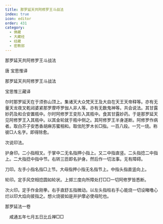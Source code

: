 ```yaml
---
title: 那罗延天共阿修罗王斗战法
index: true
icon: editor
order: 431
category:
  - 佛藏
  - 大藏经
  - 经藏
  - 密教部
---
```


  那罗延天共阿修罗王斗战法  

唐 宝思惟译  

那罗延天共阿修罗王斗战法  

宝思惟三藏译  

尔时那罗延天在于须弥山顶上。集诸天大众梵天王及大自在天王天帝释等。亦有无量天龙夜叉乾闼婆紧那罗摩呼罗伽人非人等。亦有无数鬼神等。共会说法。其甘露妙药及和合安置瓶中。尔时阿修罗王变形入其瓶中。食其甘露妙药。于是那罗延天见阿修罗王入其瓶中。以其金轮就于瓶中侧之。其阿修罗王半身遂断。阿修罗作病者。取白芥子安悉香胡麻苏蜜相和。取佉陀罗木长□指。一百八段。一咒一烧。称彼□人名字。即得除愈。  

次说印法。  

护身印。二小指相叉。于掌中二无名指押小指上。又二中指直竖。二头指捻二中指上。二大指捻中指中节。右转三匝即名护身。然后作一切法事。无有障碍。  

刀印。左手小指名指□上节。大母指押小指无名指节上。中指头指直竖向上。  

轮印。定手风空相捻圆如轮状。上掷三度向所障处打□□一切阿修罗皆悉断。  

次火印。定手作金刚拳。右手直舒五指微动。以左头指柱右手心能烧一切设睹噜心烂以印大焰向彼指之。想火烧彼如是并护摩必使母陀也。  

那罗延法一卷  

　咸通五年七月五日比丘禅□□  
